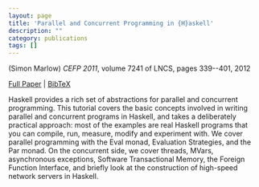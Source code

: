 ```yaml
---
layout: page
title: 'Parallel and Concurrent Programming in {H}askell'
description: ""
category: publications
tags: []
---
```

(Simon Marlow) *CEFP 2011*, volume 7241 of LNCS, pages 339--401, 2012

<a href="http://simonmar.github.io/bib/papers/par-tutorial-cefp-2012.pdf">Full Paper</a> | <a href="par-tutorial-cefp-2012.bib">BibTeX</a>

Haskell provides a rich set of abstractions for parallel and
concurrent programming. This tutorial covers the basic concepts involved
in writing parallel and concurrent programs in Haskell, and takes a deliberately practical approach: most of the examples are real Haskell programs that you can compile, run, measure, modify and experiment with.
We cover parallel programming with the Eval monad, Evaluation Strategies, and the Par monad. On the concurrent side, we cover threads, MVars,
asynchronous exceptions, Software Transactional Memory, the Foreign
Function Interface, and briefly look at the construction of high-speed
network servers in Haskell.
